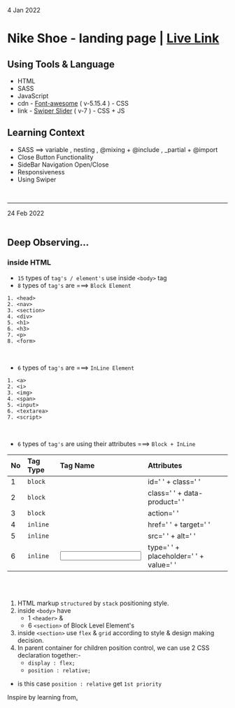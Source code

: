 4 Jan 2022 

# Nike Shoe - landing page | [Live Link](https://taiseen.github.io/shoe-landing-page)

## Using Tools & Language
* HTML
* SASS 
* JavaScript
* cdn - [Font-awesome](https://cdnjs.com/libraries/font-awesome) ( v-5.15.4 ) - CSS 
* link - [Swiper Slider](https://swiperjs.com/get-started#use-swiper-from-cdn) ( v-7 ) - CSS + JS 


## Learning Context

* SASS ==> variable , nesting , @mixing + @include , _partial + @import
* Close Button Functionality 
* SideBar Navigation Open/Close
* Responsiveness
* Using Swiper 

<br/>
<hr/>
24 Feb 2022
<br/>
<br/>

## Deep Observing... 

### inside HTML

* `15` types of `tag's / element's` use inside `<body>` tag 
* `8` types of `tag's` are ===> `Block Element`

```
1. <head> 
2. <nav>
3. <section>
4. <div>
5. <h1>
6. <h3>
7. <p>
8. <form>
```

 <br/>

* `6` types of `tag's` are ===> `InLine Element`

```
1. <a> 
2. <i>
3. <img>
4. <span>
5. <input>
6. <textarea>
7. <script>
```

<br/>

* `6` types of `tag's` are using their attributes ===> `Block + InLine `

| No| Tag Type   | Tag Name  | Attributes                               |
|:--| :--------  | :-------- | :----------------------------------------|
| 1 | `block`    | <section> | id=' ' + class=' '                       |
| 2 | `block`    | <div>     | class=' ' + data-product=' '             |
| 3 | `block`    | <form>    | action=' '                               |
| 4 | `inline`   | <a>       | href=' ' + target=' '                    |
| 5 | `inline`   | <img>     | src=' ' + alt=' '                        |
| 6 | `inline`   | <input>   | type=' ' + placeholder=' ' + value=' '   |


<br/> <br/>



1. HTML markup `structured` by `stack` positioning style.
2. inside `<body>` have
    + 1 `<header>` &
    + 6 `<section>` of Block Level Element's
3. inside `<section>` use `flex` & `grid` according to style & design making decision.
4. In parent container for children position control, we can use 2 CSS declaration together:- 
    + `display : flex;`
    + `position : relative;`

* is this case `position : relative` get `1st priority`


Inspire by learning from[.](https://youtu.be/azzvAk_r9cE)
